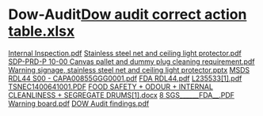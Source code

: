 # Dow-Audit[Dow audit correct action table.xlsx](https://github.com/payjalje/Dow-Audit/files/11128138/Dow.audit.correct.action.table.xlsx)
[Internal Inspection.pdf](https://github.com/payjalje/Dow-Audit/files/11128139/Internal.Inspection.pdf)
[Stainless steel net and ceiling light protector.pdf](https://github.com/payjalje/Dow-Audit/files/11128140/Stainless.steel.net.and.ceiling.light.protector.pdf)
[SDP-PRD-P 10-00 Canvas pallet and dummy plug cleaning requirement.pdf](https://github.com/payjalje/Dow-Audit/files/11128141/SDP-PRD-P.10-00.Canvas.pallet.and.dummy.plug.cleaning.requirement.pdf)
[Warning signage, stainless steel net and ceiling light protector.pptx](https://github.com/payjalje/Dow-Audit/files/11128142/Warning.signage.stainless.steel.net.and.ceiling.light.protector.pptx)
[MSDS RDL44 S00 - CAPA00855GGG0001.pdf](https://github.com/payjalje/Dow-Audit/files/11128143/MSDS.RDL44.S00.-.CAPA00855GGG0001.pdf)
[FDA RDL44.pdf](https://github.com/payjalje/Dow-Audit/files/11128144/FDA.RDL44.pdf)
[L235533[1].pdf](https://github.com/payjalje/Dow-Audit/files/11128145/L235533.1.pdf)
[TSNEC1400641001.PDF](https://github.com/payjalje/Dow-Audit/files/11128146/TSNEC1400641001.PDF)
[FOOD SAFETY + ODOUR + INTERNAL CLEANLINESS + SEGREGATE DRUMS[1].docx](https://github.com/payjalje/Dow-Audit/files/11128147/FOOD.SAFETY.%2B.ODOUR.%2B.INTERNAL.CLEANLINESS.%2B.SEGREGATE.DRUMS.1.docx)
[8 SGS______FDA__.PDF](https://github.com/payjalje/Dow-Audit/files/11128149/8.SGS______FDA__.PDF)
[Warning board.pdf](https://github.com/payjalje/Dow-Audit/files/11128150/Warning.board.pdf)
[DOW Audit findings.pdf](https://github.com/payjalje/Dow-Audit/files/11128151/DOW.Audit.findings.pdf)
